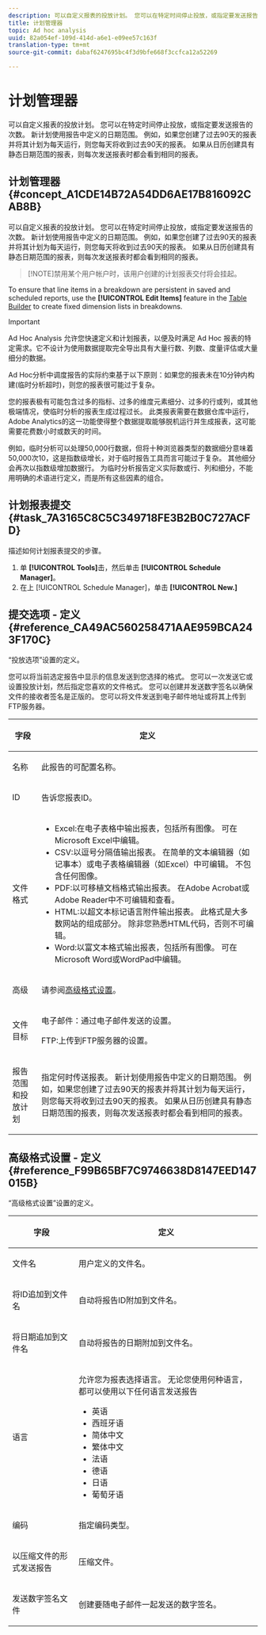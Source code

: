 ```yaml
---
description: 可以自定义报表的投放计划。 您可以在特定时间停止投放，或指定要发送报告的次数。 新计划使用报告中定义的日期范围。 例如，如果您创建了过去90天的报表并将其计划为每天运行，则您每天将收到过去90天的报表。 如果从日历创建具有静态日期范围的报表，则每次发送报表时都会看到相同的报表。
title: 计划管理器
topic: Ad hoc analysis
uuid: 82a054ef-109d-414d-a6e1-e09ee57c163f
translation-type: tm+mt
source-git-commit: dabaf6247695bc4f3d9bfe668f3ccfca12a52269

---
```



# 计划管理器

可以自定义报表的投放计划。 您可以在特定时间停止投放，或指定要发送报告的次数。 新计划使用报告中定义的日期范围。 例如，如果您创建了过去90天的报表并将其计划为每天运行，则您每天将收到过去90天的报表。 如果从日历创建具有静态日期范围的报表，则每次发送报表时都会看到相同的报表。

## 计划管理器 {#concept_A1CDE14B72A54DD6AE17B816092CAB8B}

可以自定义报表的投放计划。 您可以在特定时间停止投放，或指定要发送报告的次数。 新计划使用报告中定义的日期范围。 例如，如果您创建了过去90天的报表并将其计划为每天运行，则您每天将收到过去90天的报表。 如果从日历创建具有静态日期范围的报表，则每次发送报表时都会看到相同的报表。

>[!NOTE]禁用某个用户帐户时，该用户创建的计划报表交付将会挂起。

To ensure that line items in a breakdown are persistent in saved and scheduled reports, use the **[!UICONTROL Edit Items]** feature in the [Table Builder](/help/analyze/ad-hoc-analysis/c-tablebuilder.md) to create fixed dimension lists in breakdowns.

>[!IMPORTANT]
>
>Ad Hoc Analysis 允许您快速定义和计划报表，以便及时满足 Ad Hoc 报表的特定需求。它不设计为使用数据提取完全导出具有大量行数、列数、度量评估或大量细分的数据。
>
>Ad Hoc分析中调度报告的实际约束基于以下原则：如果您的报表未在10分钟内构建(临时分析超时)，则您的报表很可能过于复杂。
>
>您的报表极有可能包含过多的指标、过多的维度元素细分、过多的行或列，或其他极端情况，使临时分析的报表生成过程过长。 此类报表需要在数据仓库中运行，Adobe Analytics的这一功能使得整个数据提取能够脱机运行并生成报表，这可能需要花费数小时或数天的时间。
>
>例如，临时分析可以处理50,000行数据，但将十种浏览器类型的数据细分意味着50,000次10，这是指数级增长，对于临时报告工具而言可能过于复杂。 其他细分会再次以指数级增加数据行。 为临时分析报告定义实际数或行、列和细分，不能用明确的术语进行定义，而是所有这些因素的组合。

## 计划报表提交 {#task_7A3165C8C5C349718FE3B2B0C727ACFD}

描述如何计划报表提交的步骤。

<!-- 

t_schedule_delivery.xml

 -->

1. 单 **[!UICONTROL Tools]**&#x200B;击，然后单击 **[!UICONTROL Schedule Manager]**。
1. 在上 [!UICONTROL Schedule Manager]，单击 **[!UICONTROL New.]**

## 提交选项 - 定义 {#reference_CA49AC560258471AAE959BCA243F170C}

“投放选项”设置的定义。

<!-- 

r_delivery_options.xml

 -->

您可以将当前选定报告中显示的信息发送到您选择的格式。 您可以一次发送它或设置投放计划，然后指定您喜欢的文件格式。 您可以创建并发送数字签名以确保文件的接收者签名是正版的。 您可以将文件发送到电子邮件地址或将其上传到FTP服务器。

<table id="table_C18A0F1C9E214EB585A29801BA2400F8"> 
 <thead> 
  <tr> 
   <th colname="col1" class="entry"> <p>字段 </p> </th> 
   <th colname="col2" class="entry"> <p>定义 </p> </th> 
  </tr> 
 </thead>
 <tbody> 
  <tr> 
   <td colname="col1"> <p>名称 </p> </td> 
   <td colname="col2"> <p> 此报告的可配置名称。 </p> </td> 
  </tr> 
  <tr> 
   <td colname="col1"> <p>ID </p> </td> 
   <td colname="col2"> <p>告诉您报表ID。 </p> </td> 
  </tr> 
  <tr> 
   <td colname="col1"> <p> 文件格式 </p> </td> 
   <td colname="col2"> 
    <ul id="ul_711C2D9B216C48359F7B42521D927872"> 
     <li id="li_36E8DEFDA1B84890A4204A6DFF4E0267">Excel:在电子表格中输出报表，包括所有图像。 可在Microsoft Excel中编辑。 </li> 
     <li id="li_C918FA3AE8194BD2B59E554DAC7CBBE2">CSV:以逗号分隔值输出报表。 在简单的文本编辑器（如记事本）或电子表格编辑器（如Excel）中可编辑。 不包含任何图像。 </li> 
     <li id="li_B7C8C098C5264B349C21077A0DEFE059">PDF:以可移植文档格式输出报表。 在Adobe Acrobat或Adobe Reader中不可编辑和查看。 </li> 
     <li id="li_B1183DB25DE34B689FBD0E5B44691F49">HTML:以超文本标记语言附件输出报表。 此格式是大多数网站的组成部分。 除非您熟悉HTML代码，否则不可编辑。 </li> 
     <li id="li_5ED5F1862AB1490A9FF5695FF9F52C5E">Word:以富文本格式输出报表，包括所有图像。 可在Microsoft Word或WordPad中编辑。 </li> 
    </ul> </td> 
  </tr> 
  <tr> 
   <td colname="col1"> <p> 高级 </p> </td> 
   <td colname="col2"> <p> 请参阅<a href="/help/analyze/ad-hoc-analysis/c-schedule.md"   >高级格式设置</a>。 </p> </td> 
  </tr> 
  <tr> 
   <td colname="col1"> <p>文件目标 </p> </td> 
   <td colname="col2"> <p>电子邮件：通过电子邮件发送的设置。 </p> <p>FTP:上传到FTP服务器的设置。 </p> </td> 
  </tr> 
  <tr> 
   <td colname="col1"> <p>报告范围和投放计划 </p> </td> 
   <td colname="col2"> <p>指定何时传送报表。 新计划使用报告中定义的日期范围。 例如，如果您创建了过去90天的报表并将其计划为每天运行，则您每天将收到过去90天的报表。 如果从日历创建具有静态日期范围的报表，则每次发送报表时都会看到相同的报表。 </p> </td> 
  </tr> 
 </tbody> 
</table>

## 高级格式设置 - 定义 {#reference_F99B65BF7C9746638D8147EED147015B}

“高级格式设置”设置的定义。

<!-- 

r_advanced_format_settings_dsc.xml

 -->

<table id="table_CD0888E8390745F4B83DF6AC69CB0854"> 
 <thead> 
  <tr> 
   <th colname="col1" class="entry"> <p>字段 </p> </th> 
   <th colname="col2" class="entry"> <p>定义 </p> </th> 
  </tr> 
 </thead>
 <tbody> 
  <tr> 
   <td colname="col1"> <p>文件名 </p> </td> 
   <td colname="col2"> <p>用户定义的文件名。 </p> </td> 
  </tr> 
  <tr> 
   <td colname="col1"> <p>将ID追加到文件名 </p> </td> 
   <td colname="col2"> <p>自动将报告ID附加到文件名。 </p> </td> 
  </tr> 
  <tr> 
   <td colname="col1"> <p> 将日期追加到文件名 </p> </td> 
   <td colname="col2"> <p> 自动将报告的日期附加到文件名。 </p> </td> 
  </tr> 
  <tr> 
   <td colname="col1"> <p>语言 </p> </td> 
   <td colname="col2"> <p> 允许您为报表选择语言。 无论您使用何种语言，都可以使用以下任何语言发送报告 </p> 
    <ul id="ul_BD3D331B0D6146F79A6D254136E43920"> 
     <li id="li_0EE6A371B1BB4627BD3F64BD0EF07E44">英语 </li> 
     <li id="li_5EF76261928543FDB36D99E4C89DE994">西班牙语 </li> 
     <li id="li_FABF47E8CD64486BA1567E02460422C5">简体中文 </li> 
     <li id="li_8A6BC2DE92DB47DA9397B8931D8DCC6E">繁体中文 </li> 
     <li id="li_EDA24D700BE040E8B839B82E31DABC28">法语 </li> 
     <li id="li_A8D41DCCC91542BB8D0A522EC99575E8">德语 </li> 
     <li id="li_E9F73C93C94A46B78BCE85A7261CEDD4">日语 </li> 
     <li id="li_699B97050AA54D818659C191F4594E4E">葡萄牙语 </li> 
    </ul> </td> 
  </tr> 
  <tr> 
   <td colname="col1"> <p>编码 </p> </td> 
   <td colname="col2"> <p>指定编码类型。 </p> </td> 
  </tr> 
  <tr> 
   <td colname="col1"> <p> 以压缩文件的形式发送报告 </p> </td> 
   <td colname="col2"> <p> 压缩文件。 </p> </td> 
  </tr> 
  <tr> 
   <td colname="col1"> <p>发送数字签名文件 </p> </td> 
   <td colname="col2"> <p>创建要随电子邮件一起发送的数字签名。 </p> </td> 
  </tr> 
 </tbody> 
</table>

